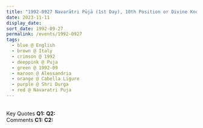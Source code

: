 ```yaml
---
title: "1992-0927 Navarātri Pūjā (1st Day), 10th Position or Divine Knowledge is the Reality, Tent, Cabella Ligure, Alessandria, Italy"
date: 2023-11-11
display_date: 
sort_date: 1992-09-27
permalink: /events/1992-0927
tags:
  - blue @ English
  - brown @ Italy
  - crimson @ 1992
  - deeppink @ Puja
  - green @ 1992-09
  - maroon @ Alessandria
  - orange @ Cabella Ligure
  - purple @ Shri Durga
  - red @ Navaratri Puja
---
```


<br>

<wave-list>
  <list-title color="DarkSeaGreen" width="55">Key Quotes</list-title>
  <list-item color="BlanchedAlmond" width="280"><b>Q1:</b> <i></i></list-item>
  <list-item color="Lavender" width="280"><b>Q2:</b> <i></i></list-item>
</wave-list>

<br>

<wave-list>
  <list-title color="DarkSeaGreen" width="55">Comments</list-title>
  <list-item color="BlanchedAlmond" width="280"><b>C1:</b> <i></i></list-item>
  <list-item color="Lavender" width="280"><b>C2:</b> <i></i></list-item>
</wave-list>